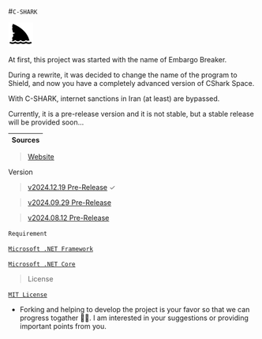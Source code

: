 #`C-SHARK`

<img src="https://github.com/b-daarr/C-SHARK/blob/main/shark.png" style="width: 50px; height: 50px;"/>


At first, this project was started with the name of Embargo Breaker.

During a rewrite, it was decided to change the name of the program to Shield, and now you have a completely advanced
version of CShark Space.

With C-SHARK, internet sanctions in Iran (at least) are bypassed.

Currently, it is a pre-release version and it is not stable, but a stable release will be provided soon...

| Sources |
|---------|

> [Website](http://cshark.space)

Version

> [v2024.12.19 Pre-Release](https://github.com/b-daarr/C-SHARK/releases/tag/v2024.12.19) ✓

> [v2024.09.29 Pre-Release](https://github.com/b-daarr/C-SHARK/releases/tag/v2024.09.29)

> [v2024.08.12 Pre-Release](https://github.com/b-daarr/C-SHARK/releases/tag/v2024.08.12)

`Requirement`

[`Microsoft .NET Framework`](https://dotnet.microsoft.com/en-us/download/dotnet-framework)

[`Microsoft .NET Core`](https://dotnet.microsoft.com/en-us/download)

> License

[`MIT License`](https://github.com/b-daarr/C-SHARK/blob/main/LICENSE.md)

+ Forking and helping to develop the project is your favor so that we can progress togather 🙏🏻.
  I am interested in your suggestions or providing important points from you.
